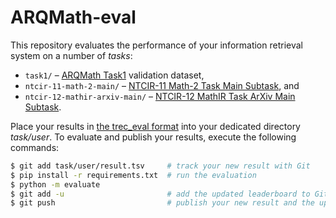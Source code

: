 # ARQMath-eval
This repository evaluates the performance of your information retrieval system
on a number of *tasks*:

- `task1/` – [ARQMath Task1][arqmath-task1]  validation dataset,
- `ntcir-11-math-2-main/` – [NTCIR-11 Math-2 Task Main Subtask][ntcir-11-math-2], and
- `ntcir-12-mathir-arxiv-main/` – [NTCIR-12 MathIR Task ArXiv Main Subtask][ntcir-12-mathir].

Place your results in [the trec\_eval format][treceval-format] into your
dedicated directory *task/user*. To evaluate and publish your results,
execute the following commands:

``` sh
$ git add task/user/result.tsv     # track your new result with Git
$ pip install -r requirements.txt  # run the evaluation
$ python -m evaluate
$ git add -u                       # add the updated leaderboard to Git
$ git push                         # publish your new result and the updated leaderboard
```

 [arqmath-task1]:   https://www.cs.rit.edu/~dprl/ARQMath/Task1-answers.html (Task 1: Find Answers)
 [treceval-format]: https://stackoverflow.com/a/8175382/657401 (How to evaluate a search/retrieval engine using trec_eval?)
 [ntcir-11-math-2]: http://citeseerx.ist.psu.edu/viewdoc/download?doi=10.1.1.686.444&rep=rep1&type=pdf (NTCIR-11 Math-2 Task Overview)
 [ntcir-12-mathir]: https://www.cs.rit.edu/~rlaz/files/ntcir12-mathir.pdf (NTCIR-12 MathIR Task Overview)
